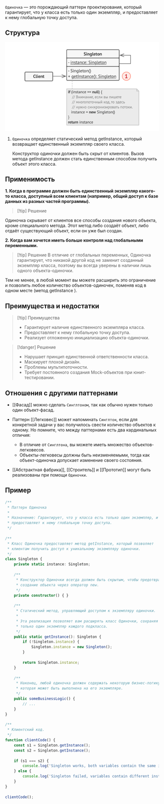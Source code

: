 `Одиночка` — это порождающий паттерн проектирования, который гарантирует, что у класса есть только один экземпляр, и
предоставляет к нему глобальную точку доступа.

## Структура

![img.png](00%20-%20Hard/OOP/Patterns/Creational/Singleton/img.png)

1. `Одиночка` определяет статический метод getInstance, который возвращает единственный экземпляр своего класса.

   Конструктор одиночки должен быть скрыт от клиентов. Вызов метода getInstance должен стать единственным способом
   получить объект этого класса.

## Применимость

**1. Когда в программе должен быть единственный экземпляр какого-то класса, доступный всем клиентам (например, общий
доступ к базе данных из разных частей программы).**
>[!tip] Решение
>
Одиночка скрывает от клиентов все способы создания нового объекта, кроме специального метода. Этот метод либо создаёт
объект, либо отдаёт существующий объект, если он уже был создан.

**2. Когда вам хочется иметь больше контроля над глобальными переменными.**
>[!tip] Решение
В отличие от глобальных переменных, Одиночка гарантирует, что никакой другой код не заменит созданный экземпляр класса,
поэтому вы всегда уверены в наличии лишь одного объекта-одиночки.
>
Тем не менее, в любой момент вы можете расширить это ограничение и позволить любое количество объектов-одиночек, поменяв
код в одном месте (метод getInstance ).
## Преимущества и недостатки

>[!tip] Преимущества
>* Гарантирует наличие единственного экземпляра класса.
>* Предоставляет к нему глобальную точку доступа.
>* Реализует отложенную инициализацию объекта-одиночки.

>[!danger] Решение
>* Нарушает принцип единственной ответственности класса.
>* Маскирует плохой дизайн.
>* Проблемы мультипоточности.
>* Требует постоянного создания Mock-объектов при юнит-тестировании.
## Отношения с другими паттернами
* [[Фасад]] можно сделать `Синглтоном`, так как обычно нужен только один объект-фасад.

* Паттерн [[Легковес]] может напоминать `Синглтон`, если для конкретной задачи у вас получилось свести количество объектов к одному. Но помните, что между паттернами есть два кардинальных отличия:
  * В отличие от `Синглтона`, вы можете иметь множество объектов-легковесов.
  * Объекты-легковесы должны быть неизменяемыми, тогда как объект-одиночка допускает изменение своего состояния.
   
* [[Абстрактная фабрика]], [[Строитель]] и [[Прототип]] могут быть реализованы при помощи `Одиночки`.
## Пример

```ts
/**
 * Паттерн Одиночка
 *
 * Назначение: Гарантирует, что у класса есть только один экземпляр, и
 * предоставляет к нему глобальную точку доступа.
 */

/**
 * Класс Одиночка предоставляет метод getInstance, который позволяет
 * клиентам получить доступ к уникальному экземпляру одиночки.
 */
class Singleton {
    private static instance: Singleton;

    /**
     * Конструктор Одиночки всегда должен быть скрытым, чтобы предотвратить
     * создание объекта через оператор new.
     */
    private constructor() { }

    /**
     * Статический метод, управляющий доступом к экземпляру одиночки.
     *
     * Эта реализация позволяет вам расширять класс Одиночки, сохраняя повсюду
     * только один экземпляр каждого подкласса.
     */
    public static getInstance(): Singleton {
        if (!Singleton.instance) {
            Singleton.instance = new Singleton();
        }

        return Singleton.instance;
    }

    /**
     * Наконец, любой одиночка должен содержать некоторую бизнес-логику,
     * которая может быть выполнена на его экземпляре.
     */
    public someBusinessLogic() {
        // ...
    }
}

/**
 * Клиентский код.
 */
function clientCode() {
    const s1 = Singleton.getInstance();
    const s2 = Singleton.getInstance();

    if (s1 === s2) {
        console.log('Singleton works, both variables contain the same instance.');
    } else {
        console.log('Singleton failed, variables contain different instances.');
    }
}

clientCode();
```
